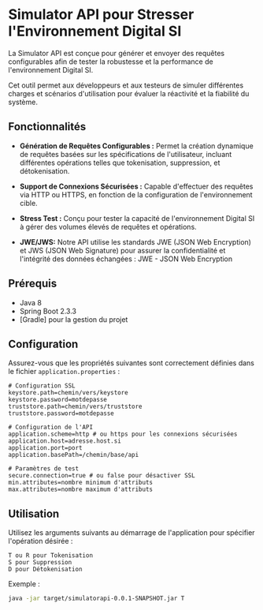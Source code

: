 # Simulator API pour Stresser l'Environnement Digital SI

La Simulator API est conçue pour générer et envoyer des requêtes configurables afin de tester la robustesse et la performance de l'environnement Digital SI. 

Cet outil permet aux développeurs et aux testeurs de simuler différentes charges et scénarios d'utilisation pour évaluer la réactivité et la fiabilité du système.

## Fonctionnalités

- **Génération de Requêtes Configurables :** Permet la création dynamique de requêtes basées sur les spécifications de l'utilisateur, incluant différentes opérations telles que tokenisation, suppression, et détokenisation.

- **Support de Connexions Sécurisées :** Capable d'effectuer des requêtes via HTTP ou HTTPS, en fonction de la configuration de l'environnement cible.

- **Stress Test :** Conçu pour tester la capacité de l'environnement Digital SI à gérer des volumes élevés de requêtes et opérations.
- **JWE/JWS:** Notre API utilise les standards JWE (JSON Web Encryption) et JWS (JSON Web Signature) pour assurer la confidentialité et l'intégrité des données échangées :
  JWE - JSON Web Encryption
## Prérequis

- Java 8
- Spring Boot 2.3.3
- [Gradle] pour la gestion du projet

## Configuration

Assurez-vous que les propriétés suivantes sont correctement définies dans le fichier `application.properties` :

```properties
# Configuration SSL
keystore.path=chemin/vers/keystore
keystore.password=motdepasse
truststore.path=chemin/vers/truststore
truststore.password=motdepasse

# Configuration de l'API
application.scheme=http # ou https pour les connexions sécurisées
application.host=adresse.host.si
application.port=port
application.basePath=/chemin/base/api

# Paramètres de test
secure.connection=true # ou false pour désactiver SSL
min.attributes=nombre minimum d'attributs
max.attributes=nombre maximum d'attributs 
```

## Utilisation

Utilisez les arguments suivants au démarrage de l'application pour spécifier l'opération désirée :

    T ou R pour Tokenisation
    S pour Suppression
    D pour Détokenisation

Exemple :

```bash
java -jar target/simulatorapi-0.0.1-SNAPSHOT.jar T
```